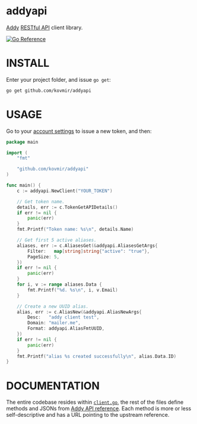 # addyapi

[Addy][1] [RESTful API][2] client library.

[![Go Reference](https://pkg.go.dev/badge/github.com/kovmir/addyapi.svg)](https://pkg.go.dev/github.com/kovmir/addyapi)

# INSTALL

Enter your project folder, and issue `go get`:

```bash
go get github.com/kovmir/addyapi
```

# USAGE

Go to your [account settings][2] to issue a new token, and then:

```go
package main

import (
	"fmt"

	"github.com/kovmir/addyapi"
)

func main() {
	c := addyapi.NewClient("YOUR_TOKEN")

	// Get token name.
	details, err := c.TokenGetAPIDetails()
	if err != nil {
		panic(err)
	}
	fmt.Printf("Token name: %s\n", details.Name)

	// Get first 5 active aliases.
	aliases, err := c.AliasesGet(&addyapi.AliasesGetArgs{
		Filter:   map[string]string{"active": "true"},
		PageSize: 5,
	})
	if err != nil {
		panic(err)
	}
	for i, v := range aliases.Data {
		fmt.Printf("%d. %s\n", i, v.Email)
	}

	// Create a new UUID alias.
	alias, err := c.AliasNew(&addyapi.AliasNewArgs{
		Desc:   "addy client test",
		Domain: "mailer.me",
		Format: addyapi.AliasFmtUUID,
	})
	if err != nil {
		panic(err)
	}
	fmt.Printf("alias %s created successfully\n", alias.Data.ID)
}
```

# DOCUMENTATION

The entire codebase resides within [`client.go`](client.go), the rest of the
files define methods and JSONs from [Addy API reference][2]. Each method is
more or less self-descriptive and has a URL pointing to the upstream reference.

[1]: https://addy.io/
[2]: https://app.addy.io/settings/api
[3]: https://app.addy.io/docs/#
